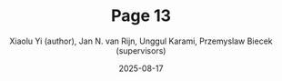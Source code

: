 ---
title: "Page 13"
cover: /ComicFairnessBlackbox/assets/book_figures/page13.png
author: Xiaolu Yi (author), Jan N. van Rijn, Unggul Karami, Przemyslaw Biecek (supervisors)
date: 2025-08-17
category: Jekyll
layout: page
---